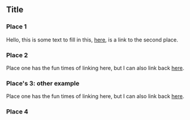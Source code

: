 ## Title

### Place 1

Hello, this is some text to fill in this, [here](vm.scrollTo('place-4')), is a link to the second place.

### Place 2

Place one has the fun times of linking here, but I can also link back [here](#place-1).

### Place's 3: other example

Place one has the fun times of linking here, but I can also link back [here](#places-3-other-example).



































































### Place 4
